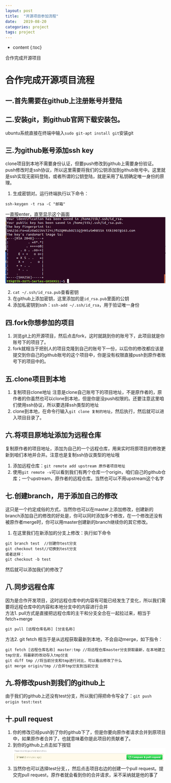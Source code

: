 ```yaml
---
layout: post
title:  "开源项目参加流程"
date:   2019-08-20
categories: project
tags: project
---
```


* content
{:toc}

合作完成开源项目









<!-- ![燕十八](http://7q5cdt.com1.z0.glb.clouddn.com/teach-girlfriend-html-18swallows.png) -->
# 合作完成开源项目流程

## 一.首先需要在github上注册账号并登陆

## 二.安装git，到github官网下载安装包。
ubuntu系统直接在终端中输入`sudo git-apt install git`安装git

## 三.为github账号添加ssh key
clone项目到本地不需要身份认证，但要push修改到github上需要身份验证。push修改时走ssh协议，所以这里需要将我们的公钥添加到github账号中。这里就是ssh实现无密码登陆，或者所谓的公钥登陆，就是采用了私钥确定唯一身份的原理。

1. 生成密钥对。运行终端执行以下命令：
```
ssh-keygen -t rsa -C "邮箱"
```
一直按enter，直至显示这个画面
![最终画面](/assets/ssh密钥.png)

2. `cat ~/.ssh/id_rsa.pub`查看密钥
3. 在github上添加密钥，这里添加的是`id_rsa.pub`里面的公钥
4. 添加私密钥到ssh：`ssh-add ~/.ssh/id_rsa`，用于验证唯一身份

## 四.fork你想参加的项目
1. 浏览git上的开源项目，然后点击fork，这时就跳到你的账号下，此项目就是你账号下的项目了。
2. fork就相当于把别人的项目克隆到自己的账号下一份，以后你的修改都应该是提交到你自己的github账号的这个项目中，你是没有权限直接push到原作者账号下的项目中的。

## 五.clone项目到本地
1. 复制项目clone地址
注意是clone自己账号下的项目地址，不是原作者的，原作者的你虽然也可以clone到本地，但是你是没push权限的。还要注意这里咱们使用ssh协议，所以要选择ssh类型的地址
2. clone到本地，在命令行输入`git clone 复制的地址`，然后执行，然后就可以进入项目目录了。

## 六.将项目原地址添加为远程仓库
复制原作者的项目地址，添加为自己的一个远程仓库，用来实时将原项目的修改更新到咱们本地并合并。注意也是复制ssh协议类型的地址哦
1. 添加远程仓库：`git remote add upstream 原作者项目地址`
2. 使用`git remote -v`可以看到我们有两个仓库一个origin，咱们自己的github仓库；一个upstream，原作者的远程仓库。当然也可以不用upstream这个名字

## 七.创建branch，用于添加自己的修改
这只是一个约定成俗的方式，当然你也可以在master上添加修改，创建新的branch添加自己的修改的好处是，你可以同时添加多个修改，在一个修改还没有被原作者merge时，你可以用master创建新的branch继续你的其它修改。
1. 在这里我们在新添加的分支上修改：执行如下命令
```
git branch test  //创建你test分支
git checkout test//切换到test分支
或者这样：
git checkout -b test
```
然后就可以添加我们的修改了

## 八.同步远程仓库
因为是合作开发项目，这时远程仓库中的内容有可能已经发生了变化，所以我们需要将远程仓库中的内容和本地分支中的内容进行合并  
方法1. pull方式是直接把远程仓库的主干和分支全合在一起拉过来，相当于fetch+merge
```
git pull [远程仓库名称] [分支名称]
```
方法2. git fetch 相当于是从远程获取最新到本地，不会自动merge，如下指令：
```
git fetch [远程仓库名称] master:tmp //将远程仓库master分支获取最新，在本地建立tmp分支，将最新的改动存入tmp分支
git diff tmp //将当前分支和tmp进行对比，可以看出修改了什么
git merge origin/tmp //合并tmp分支到当前分支
```

## 九.将修改push到我们的github上
由于我们的github上还没有test分支，所以我们得把命令写全了：`git push origin test:test`

## 十.pull request
1. 你的修改已经push到了你的github下了，但是你要向原作者请求合并到原项目中，如果原作者合并了，也就意味着你是此项目的贡献者了。
2. 到你的github上点击如下按钮
![pull request](/assets/拉取请求.png)
3. 当然你也可以选择test分支，，然后点击项目右边的创建一个pull request。提交完pull request，原作者就会看到你的合并请求，采不采纳就是他的事了






